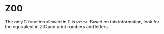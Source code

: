 # Z00
The only C function allowed in C is `write`. Based on this information, look for the equivalent in ZIG and print numbers and letters.